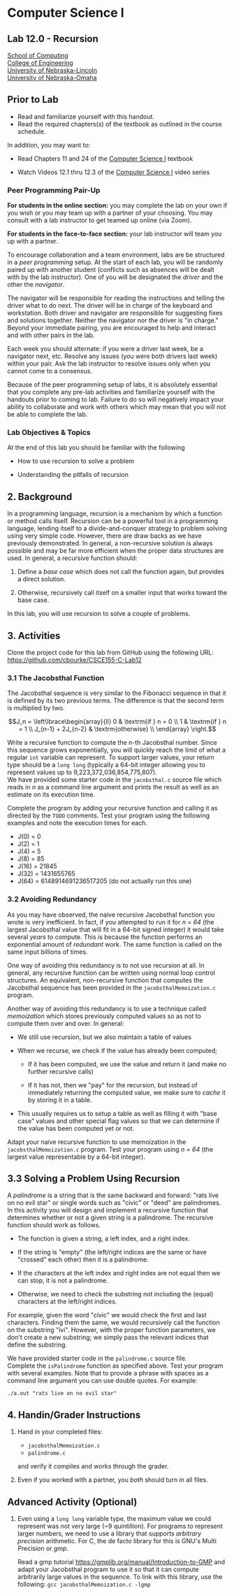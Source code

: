 # Computer Science I
## Lab 12.0 - Recursion
[School of Computing](https://computing.unl.edu)  
[College of Engineering](https://engineering.unl.edu/)  
[University of Nebraska-Lincoln](https://unl.edu)  
[University of Nebraska-Omaha](https://unomaha.edu)  

## Prior to Lab

* Read and familiarize yourself with this handout.
* Read the required chapters(s) of the textbook as
  outlined in the course schedule.

In addition, you may want to:

* Read Chapters 11 and 24 of the
  [Computer Science I](http://cse.unl.edu/~cbourke/ComputerScienceOne.pdf) textbook

* Watch Videos 12.1 thru 12.3 of the
  [Computer Science I](https://www.youtube.com/playlist?list=PL4IH6CVPpTZVkiEnCEOdGbYsFEdtKc5Bx)
  video series

### Peer Programming Pair-Up

**For students in the online section:** you may complete the lab on your
own if you wish or you may team up with a partner of your choosing.  You
may consult with a lab instructor to get teamed up online (via Zoom).

**For students in the face-to-face section:** your lab instructor will
team you up with a partner.

To encourage collaboration and a team environment, labs are be
structured in a *peer programming* setup. At the start of each lab, you
will be randomly paired up with another student (conflicts such as
absences will be dealt with by the lab instructor). One of you will be
designated the *driver* and the other the *navigator*.

The navigator will be responsible for reading the instructions and
telling the driver what to do next. The driver will be in charge of the
keyboard and workstation. Both driver and navigator are responsible for
suggesting fixes and solutions together. Neither the navigator nor the
driver is "in charge." Beyond your immediate pairing, you are encouraged
to help and interact and with other pairs in the lab.

Each week you should alternate: if you were a driver last week, be a
navigator next, etc. Resolve any issues (you were both drivers last
week) within your pair. Ask the lab instructor to resolve issues only
when you cannot come to a consensus.

Because of the peer programming setup of labs, it is absolutely
essential that you complete any pre-lab activities and familiarize
yourself with the handouts prior to coming to lab. Failure to do so will
negatively impact your ability to collaborate and work with others which
may mean that you will not be able to complete the lab.

### Lab Objectives & Topics

At the end of this lab you should be familiar with the following

-   How to use recursion to solve a problem

-   Understanding the pitfalls of recursion

## 2. Background

In a programming language, recursion is a mechanism by which a function
or method calls itself. Recursion can be a powerful tool in a
programming language, lending itself to a divide-and-conquer strategy to
problem solving using very simple code. However, there are draw backs as
we have previously demonstrated.  In general, a non-recursive solution is
always possible and may be far more efficient when the proper data
structures are used. In general, a recursive function should:

1.  Define a *base case* which does not call the function again, but
    provides a direct solution.

2.  Otherwise, recursively call itself on a smaller input that works
    toward the base case.

In this lab, you will use recursion to solve a couple of problems.

## 3. Activities

Clone the project code for this lab from GitHub using the following URL:
<https://github.com/cbourke/CSCE155-C-Lab12>


### 3.1 The Jacobsthal Function

The Jacobsthal sequence is very similar to the Fibonacci sequence in
that it is defined by its two previous terms. The difference is that the
second term is multiplied by two.

$$J_n = \left\lbrace\begin{array}{ll}
  0 & \textrm{if } n = 0 \\
  1 & \textrm{if } n = 1 \\
  J_{n-1} + 2J_{n-2} & \textrm{otherwise} \\
\end{array}
\right.$$

Write a recursive function to compute the *n*-th Jacobsthal number.
Since this sequence grows exponentially, you will quickly reach the
limit of what a regular `int` variable can represent.  To support larger
values, your return type should be a `long long` (typically a 64-bit
integer allowing you to represent values up to 9,223,372,036,854,775,807).  
We have provided some starter code in the `jacobsthal.c` source file which
reads in *n* as a command line argument and prints the result as well
as an estimate on its execution time.

Complete the program by adding your recursive function and calling it
as directed by the `TODO` comments.  Test your program using the following
examples and note the execution times for each.

- J(0) = 0
- J(2) = 1
- J(4) = 5
- J(8) = 85
- J(16) = 21845
- J(32) = 1431655765
- J(64) = 6148914691236517205 (do not actually run this one)

### 3.2 Avoiding Redundancy

As you may have observed, the naive recursive Jacobsthal function you
wrote is very inefficient.  In fact, if you attempted to run it for
*n = 64* (the largest Jacobsthal value that will fit in a 64-bit signed
integer) it would take several *years* to compute.  This is because
the function performs an exponential amount of *redundant* work.  The
same function is called on the same input billions of times.  

One way of avoiding this redundancy is to not use recursion at all.
In general, any recursive function can be written using normal loop
control structures.  An equivalent, non-recursive function that computes
the Jacobsthal sequence has been provided in the `jacobsthalMemoization.c`
program.  

Another way of avoiding this redundancy is to use a technique called
*memoization* which stores previously computed values so as not to
compute them over and over.  In general:

  - We still use recursion, but we also maintain a table of values

  - When we recurse, we check if the value has already been computed;

    - If it has been computed, we use the value and return it
      (and make no further recursive calls)

    - If it has not, then we "pay" for the recursion, but instead of
      immediately returning the computed value, we make sure to
      *cache* it by storing it in a table.

  - This usually requires us to setup a table as well as filling it
    with "base case" values and other special flag values so that we
    can determine if the value has been computed yet or not.

Adapt your naive recursive function to use memoization in the
`jacobsthalMemoization.c` program.  Test your program using *n = 64*
(the largest value representable by a 64-bit integer).

## 3.3 Solving a Problem Using Recursion

A *palindrome* is a string that is the same backward and forward: "rats
live on no evil star" or single words such as "civic" or "deed" are
palindromes. In this activity you will design and implement a recursive
function that determines whether or not a given string is a palindrome.
The recursive function should work as follows.

-   The function is given a string, a left index, and a right index.

-   If the string is "empty" (the left/right indices are the same or
    have "crossed" each other) then it is a palindrome.

-   If the characters at the left index and right index are not equal
    then we can stop, it is not a palindrome.

-   Otherwise, we need to check the substring not including the (equal)
    characters at the left/right indices.

For example, given the word "civic" we would check the first and last
characters. Finding them the same, we would recursively call the
function on the substring "ivi".  However, with the proper function
parameters, we don't create a new substring; we simply pass the relevant
indices that define the substring.

We have provided starter code in the `palindrome.c` source file.  
Complete the `isPalindrome` function as specified above.  Test your
program with several examples.  Note that to provide a phrase with
spaces as a command line argument you can use double quotes.  For example:

`./a.out "rats live on no evil star"`

## 4. Handin/Grader Instructions

1.  Hand in your completed files:

    - `jacobsthalMemoization.c`
    - `palindrome.c`

    and verify it compiles and works through the grader.

2.  Even if you worked with a partner, you *both* should turn in all
    files.

## Advanced Activity (Optional)

1.  Even using a `long long` variable type, the maximum value we could
    represent was not very large (~9 quintillion).  For programs to
    represent larger numbers, we need to use a library that supports
    *arbitrary precision* arithmetic.  For C, the de facto library for
    this is GNU's Multi Precision or *gmp*.  

    Read a gmp tutorial <https://gmplib.org/manual/Introduction-to-GMP>
    and adapt your Jacobsthal program to use it so that it can compute
    arbitrarily large values in the sequence.  To link with this library, use
    the following: `gcc jacobsthalMemoization.c -lgmp`
